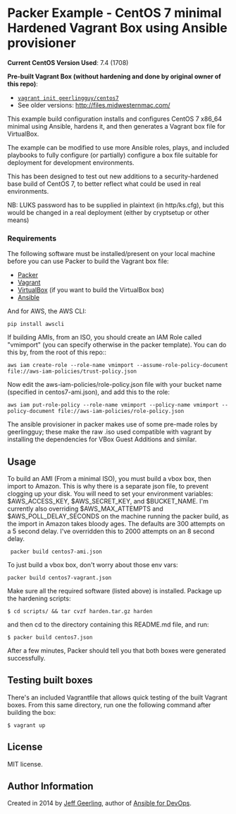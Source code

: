 # Packer Example - CentOS 7 minimal Hardened Vagrant Box using Ansible provisioner

**Current CentOS Version Used**: 7.4 (1708)

**Pre-built Vagrant Box (without hardening and done by original owner of this repo)**:

  - [`vagrant init geerlingguy/centos7`](https://vagrantcloud.com/geerlingguy/boxes/centos7)
  - See older versions: http://files.midwesternmac.com/
  
This example build configuration installs and configures CentOS 7 x86_64 minimal using Ansible, hardens it, and then generates a Vagrant box file for VirtualBox.

The example can be modified to use more Ansible roles, plays, and included playbooks to fully configure (or partially) configure a box file suitable for deployment for development environments.

This has been designed to test out new additions to a security-hardened base build of CentOS 7, to better reflect what could be used in real environments.

NB: LUKS password has to be supplied in plaintext (in http/ks.cfg), but this would be changed in a real deployment (either by cryptsetup or other means)

### Requirements

The following software must be installed/present on your local machine before you can use Packer to build the Vagrant box file:

  - [Packer](http://www.packer.io/)
  - [Vagrant](http://vagrantup.com/)
  - [VirtualBox](https://www.virtualbox.org/) (if you want to build the VirtualBox box)
  - [Ansible](http://docs.ansible.com/intro_installation.html)

And for AWS, the AWS CLI:

	pip install awscli

If building AMIs, from an ISO, you should create an IAM Role called "vmimport" (you can specify otherwise in the packer template). You can do this by, from the root of this repo::

	aws iam create-role --role-name vmimport --assume-role-policy-document file://aws-iam-policies/trust-policy.json

Now edit the aws-iam-policies/role-policy.json file with your bucket name (specified in centos7-ami.json), and add this to the role:

	aws iam put-role-policy --role-name vmimport --policy-name vmimport --policy-document file://aws-iam-policies/role-policy.json

The ansible provisioner in packer makes use of some pre-made roles by geerlingguy; these make the raw .iso used compatible with vagrant by installing the dependencies for VBox Guest Additions and similar.

## Usage

To build an AMI (From a minimal ISO), you must build a vbox box, then import to Amazon. This is why there is a separate json file, to prevent clogging up your disk.
You will need to set your environment variables: $AWS_ACCESS_KEY, $AWS_SECRET_KEY, and $BUCKET_NAME.
I'm currently also overriding $AWS_MAX_ATTEMPTS and $AWS_POLL_DELAY_SECONDS on the machine running the packer build, as the import in Amazon takes bloody ages. The defaults are 300 attempts on a 5 second delay. I've overridden this to 2000 attempts on an 8 second delay.

     packer build centos7-ami.json

To just build a vbox box, don't worry about those env vars:

    packer build centos7-vagrant.json

Make sure all the required software (listed above) is installed.
Package up the hardening scripts:

    $ cd scripts/ && tar cvzf harden.tar.gz harden

and then cd to the directory containing this README.md file, and run:

    $ packer build centos7.json

After a few minutes, Packer should tell you that both boxes were generated successfully.

## Testing built boxes

There's an included Vagrantfile that allows quick testing of the built Vagrant boxes. From this same directory, run one the following command after building the box:

    $ vagrant up

## License

MIT license.

## Author Information

Created in 2014 by [Jeff Geerling](https://www.jeffgeerling.com/), author of [Ansible for DevOps](https://www.ansiblefordevops.com/).
